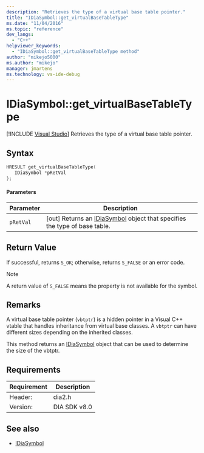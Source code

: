 ```yaml
---
description: "Retrieves the type of a virtual base table pointer."
title: "IDiaSymbol::get_virtualBaseTableType"
ms.date: "11/04/2016"
ms.topic: "reference"
dev_langs:
  - "C++"
helpviewer_keywords:
  - "IDiaSymbol::get_virtualBaseTableType method"
author: "mikejo5000"
ms.author: "mikejo"
manager: jmartens
ms.technology: vs-ide-debug
---
```

# IDiaSymbol::get_virtualBaseTableType

 [!INCLUDE [Visual Studio](~/includes/applies-to-version/vs-windows-only.md)]
Retrieves the type of a virtual base table pointer.

## Syntax

```C++
HRESULT get_virtualBaseTableType(
   IDiaSymbol *pRetVal
};
```

#### Parameters

|Parameter|Description|
|---------------|-----------------|
|`pRetVal`|[out] Returns an [IDiaSymbol](../../debugger/debug-interface-access/idiasymbol.md) object that specifies the type of base table.|

## Return Value
 If successful, returns `S_OK`; otherwise, returns `S_FALSE` or an error code.

> [!NOTE]
> A return value of `S_FALSE` means the property is not available for the symbol.

## Remarks
 A virtual base table pointer (`vbtptr`) is a hidden pointer in a Visual C++ vtable that handles inheritance from virtual base classes. A `vbtptr` can have different sizes depending on the inherited classes.

 This method returns an [IDiaSymbol](../../debugger/debug-interface-access/idiasymbol.md) object that can be used to determine the size of the vbtptr.

## Requirements

|Requirement|Description|
|-----------------|-----------------|
|Header:|dia2.h|
|Version:|DIA SDK v8.0|

## See also
- [IDiaSymbol](../../debugger/debug-interface-access/idiasymbol.md)
